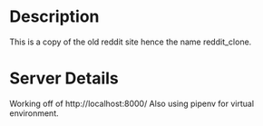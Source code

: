 # Description
This is a copy of the old reddit site hence the name reddit_clone.

# Server Details
Working off of http://localhost:8000/
Also using pipenv for virtual environment.
